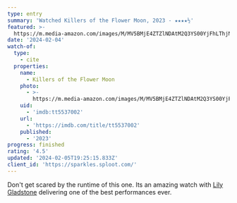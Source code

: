 ```yaml
---
type: entry
summary: 'Watched Killers of the Flower Moon, 2023 - ★★★★½'
featured: >-
  https://m.media-amazon.com/images/M/MV5BMjE4ZTZlNDAtM2Q3YS00YjFhLThjN2UtODg2ZGNlN2E2MWU2XkEyXkFqcGdeQXVyMTUzMTg2ODkz._V1_SX300.jpg
date: '2024-02-04'
watch-of:
  type:
    - cite
  properties:
    name:
      - Killers of the Flower Moon
    photo:
      - >-
        https://m.media-amazon.com/images/M/MV5BMjE4ZTZlNDAtM2Q3YS00YjFhLThjN2UtODg2ZGNlN2E2MWU2XkEyXkFqcGdeQXVyMTUzMTg2ODkz._V1_SX300.jpg
    uid:
      - 'imdb:tt5537002'
    url:
      - 'https://imdb.com/title/tt5537002'
    published:
      - '2023'
progress: finished
rating: '4.5'
updated: '2024-02-05T19:25:15.833Z'
client_id: 'https://sparkles.sploot.com/'
---
```

Don't get scared by the runtime of this one. Its an amazing watch with [Lily Gladstone](https://www.imdb.com/name/nm4291409/) delivering one of the best performances ever.
